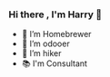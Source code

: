 ### Hi there , I'm Harry 👋

- :beers: I’m Homebrewer
- :purple_heart: I’m odooer
- :mount_fuji: I’m hiker
- :books: I'm Consultant

